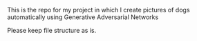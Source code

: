 This is the repo for my project in which I create pictures of dogs automatically using Generative Adversarial Networks

Please keep file structure as is.
